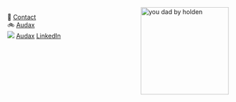 <link href="//netdna.bootstrapcdn.com/font-awesome/4.0.3/css/font-awesome.css" rel="stylesheet">

<img align="right" width="200" alt="you dad by holden" src="https://ribena75.github.io/richard.andrew/assets/img/youdad2.png">

👋 [Contact](mailto:richiebandrew@gmail.com)  
🚲 [Audax](/richard.andrew/audax/audax.html)  
<img src="https://audax.uk/favicon.ico"> [Audax](/richard.andrew/audax/audax.html)
<i class="fa fa-linkedin-square" style="font-size:24px;color:black"></i> [LinkedIn](https://www.linkedin.com/in/richardandrew75/)